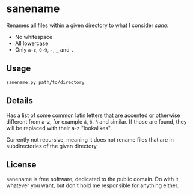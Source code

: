 # sanename

Renames all files within a given directory to what I consider _sane_:

- No whitespace
- All lowercase
- Only `a-z`, `0-9`, `-`, `_` and `.`

## Usage

    sanename.py path/to/directory
    
## Details

Has a list of some common latin letters that are accented or otherwise 
different from a-z, for example `á`, `ö`, `ñ` and similar. If those are 
found, they will be replaced with their a-z "lookalikes". 

Currently not recursive, meaning it does not rename files that are in 
subdirectories of the given directory.

## License

sanename is free software, dedicated to the public domain. Do with it 
whatever you want, but don't hold me responsible for anything either. 
